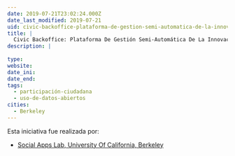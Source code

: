 ```yaml
---
date: 2019-07-21T23:02:24.000Z
date_last_modified: 2019-07-21
uid: civic-backoffice-plataforma-de-gestion-semi-automatica-de-la-innovacion-publica-y-la-participacion-ciudadana
title: |
  Civic Backoffice: Plataforma De Gestión Semi-Automática De La Innovación Pública Y La Participación Ciudadana
description: |
  
type: 
website: 
date_ini: 
date_end: 
tags:
  - participación-ciudadana
  - uso-de-datos-abiertos
cities: 
  - Berkeley
---
```


Esta iniciativa fue realizada por:

- [Social Apps Lab, University Of California, Berkeley](/organizaciones/social-apps-lab-university-of-california-berkeley)
